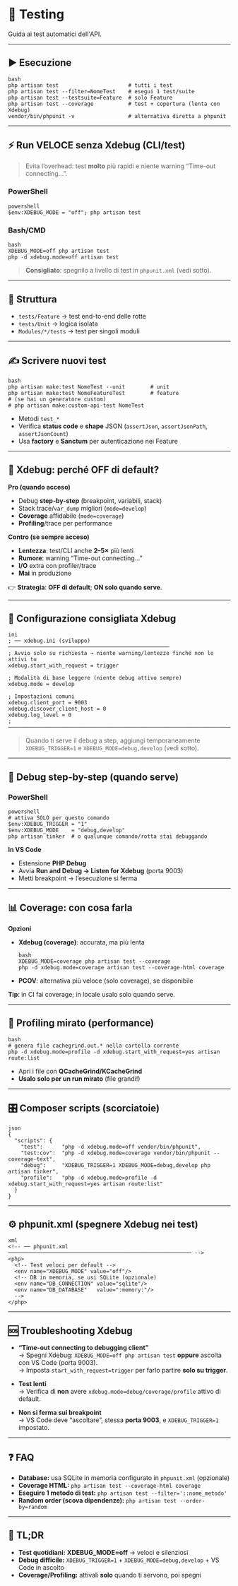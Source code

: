 # 🧪 Testing

Guida ai test automatici dell'API.

---

## ▶️ Esecuzione

```
bash
php artisan test                      # tutti i test
php artisan test --filter=NomeTest    # esegui 1 test/suite
php artisan test --testsuite=Feature  # solo Feature
php artisan test --coverage           # test + copertura (lenta con Xdebug)
vendor/bin/phpunit -v                 # alternativa diretta a phpunit
```

---

## ⚡ Run VELOCE senza Xdebug (CLI/test)

> Evita l’overhead: test **molto** più rapidi e niente warning “Time-out connecting…”.

### PowerShell

```
powershell
$env:XDEBUG_MODE = "off"; php artisan test
```

### Bash/CMD

```
bash
XDEBUG_MODE=off php artisan test
php -d xdebug.mode=off artisan test
```

> **Consigliato**: spegnilo a livello di test in `phpunit.xml` (vedi sotto).

---

## 📁 Struttura

-   `tests/Feature` → test end-to-end delle rotte
-   `tests/Unit` → logica isolata
-   `Modules/*/tests` → test per singoli moduli

---

## ✍️ Scrivere nuovi test

```
bash
php artisan make:test NomeTest --unit        # unit
php artisan make:test NomeFeatureTest        # feature
# (se hai un generatore custom)
# php artisan make:custom-api-test NomeTest
```

-   Metodi `test_*`
-   Verifica **status code** e **shape** JSON (`assertJson`, `assertJsonPath`, `assertJsonCount`)
-   Usa **factory** e **Sanctum** per autenticazione nei Feature

---

## 🧠 Xdebug: perché OFF di default?

**Pro (quando acceso)**

-   Debug **step-by-step** (breakpoint, variabili, stack)
-   Stack trace/`var_dump` migliori (`mode=develop`)
-   **Coverage** affidabile (`mode=coverage`)
-   **Profiling**/trace per performance

**Contro (se sempre acceso)**

-   **Lentezza**: test/CLI anche **2–5×** più lenti
-   **Rumore**: warning “Time-out connecting…”
-   **I/O** extra con profiler/trace
-   **Mai** in produzione

👉 **Strategia**: **OFF di default**; **ON solo quando serve**.

---

## 🔧 Configurazione consigliata Xdebug

```
ini
; ── xdebug.ini (sviluppo) ───────────────────────────────────────────────────
; Avvio solo su richiesta → niente warning/lentezze finché non lo attivi tu
xdebug.start_with_request = trigger

; Modalità di base leggere (niente debug attivo sempre)
xdebug.mode = develop

; Impostazioni comuni
xdebug.client_port = 9003
xdebug.discover_client_host = 0
xdebug.log_level = 0
; ────────────────────────────────────────────────────────────────────────────
```

> Quando ti serve il debug a step, aggiungi temporaneamente `XDEBUG_TRIGGER=1` e `XDEBUG_MODE=debug,develop` (vedi sotto).

---

## 🐞 Debug step-by-step (quando serve)

### PowerShell

```
powershell
# attiva SOLO per questo comando
$env:XDEBUG_TRIGGER = "1"
$env:XDEBUG_MODE    = "debug,develop"
php artisan tinker  # o qualunque comando/rotta stai debuggando
```

**In VS Code**

-   Estensione **PHP Debug**
-   Avvia **Run and Debug → Listen for Xdebug** (porta 9003)
-   Metti breakpoint → l’esecuzione si ferma

---

## 📊 Coverage: con cosa farla

**Opzioni**

-   **Xdebug (coverage)**: accurata, ma più lenta
    ```
    bash
    XDEBUG_MODE=coverage php artisan test --coverage
    php -d xdebug.mode=coverage artisan test --coverage-html coverage
    ```
-   **PCOV**: alternativa più veloce (solo coverage), se disponibile

**Tip**: in CI fai coverage; in locale usalo solo quando serve.

---

## 🧵 Profiling mirato (performance)

```
bash
# genera file cachegrind.out.* nella cartella corrente
php -d xdebug.mode=profile -d xdebug.start_with_request=yes artisan route:list
```

-   Apri i file con **QCacheGrind/KCacheGrind**
-   **Usalo solo per un run mirato** (file grandi!)

---

## 🎛️ Composer scripts (scorciatoie)

```
json
{
  "scripts": {
    "test":      "php -d xdebug.mode=off vendor/bin/phpunit",
    "test:cov":  "php -d xdebug.mode=coverage vendor/bin/phpunit --coverage-text",
    "debug":     "XDEBUG_TRIGGER=1 XDEBUG_MODE=debug,develop php artisan tinker",
    "profile":   "php -d xdebug.mode=profile -d xdebug.start_with_request=yes artisan route:list"
  }
}
```

---

## ⚙️ phpunit.xml (spegnere Xdebug nei test)

```
xml
<!-- ── phpunit.xml ────────────────────────────────────────────────────────── -->
<php>
  <!-- Test veloci per default -->
  <env name="XDEBUG_MODE" value="off"/>
  <!-- DB in memoria, se usi SQLite (opzionale)
  <env name="DB_CONNECTION" value="sqlite"/>
  <env name="DB_DATABASE"   value=":memory:"/>
  -->
</php>
```

---

## 🆘 Troubleshooting Xdebug

-   **“Time-out connecting to debugging client”**  
    → Spegni Xdebug: `XDEBUG_MODE=off php artisan test` **oppure** ascolta con VS Code (porta 9003).  
    → Imposta `start_with_request=trigger` per farlo partire **solo su trigger**.

-   **Test lenti**  
    → Verifica di **non** avere `xdebug.mode=debug/coverage/profile` attivo di default.

-   **Non si ferma sui breakpoint**  
    → VS Code deve “ascoltare”, stessa **porta 9003**, e `XDEBUG_TRIGGER=1` impostato.

---

## ❓ FAQ

-   **Database:** usa SQLite in memoria configurato in `phpunit.xml` (opzionale)
-   **Coverage HTML:** `php artisan test --coverage-html coverage`
-   **Eseguire 1 metodo di test:** `php artisan test --filter='::nome_metodo'`
-   **Random order (scova dipendenze):** `php artisan test --order-by=random`

---

## 🧷 TL;DR

-   **Test quotidiani:** **XDEBUG_MODE=off** → veloci e silenziosi
-   **Debug difficile:** `XDEBUG_TRIGGER=1` + `XDEBUG_MODE=debug,develop` + VS Code in ascolto
-   **Coverage/Profiling:** attivali **solo** quando ti servono, poi spegni

